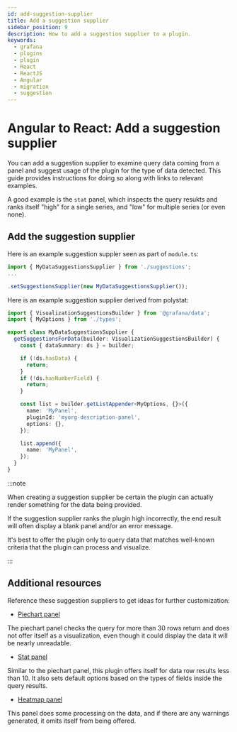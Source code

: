 ```yaml
---
id: add-suggestion-supplier
title: Add a suggestion supplier
sidebar_position: 9
description: How to add a suggestion supplier to a plugin.
keywords:
  - grafana
  - plugins
  - plugin
  - React
  - ReactJS
  - Angular
  - migration
  - suggestion
---
```


# Angular to React: Add a suggestion supplier

You can add a suggestion supplier to examine query data coming from a panel and suggest usage of the plugin for the type of data detected. This guide provides instructions for doing so along with links to relevant examples.

A good example is the `stat` panel, which inspects the query resukts and ranks itself "high" for a single series, and "low" for multiple series (or even none).

## Add the suggestion supplier

Here is an example suggestion suppler seen as part of `module.ts`:

```ts
import { MyDataSuggestionsSupplier } from './suggestions';
...

.setSuggestionsSupplier(new MyDataSuggestionsSupplier());
```

Here is an example suggestion supplier derived from polystat:

```ts
import { VisualizationSuggestionsBuilder } from '@grafana/data';
import { MyOptions } from './types';

export class MyDataSuggestionsSupplier {
  getSuggestionsForData(builder: VisualizationSuggestionsBuilder) {
    const { dataSummary: ds } = builder;

    if (!ds.hasData) {
      return;
    }
    if (!ds.hasNumberField) {
      return;
    }

    const list = builder.getListAppender<MyOptions, {}>({
      name: 'MyPanel',
      pluginId: 'myorg-description-panel',
      options: {},
    });

    list.append({
      name: 'MyPanel',
    });
  }
}
```

:::note

When creating a suggestion supplier be certain the plugin can actually render something for the data being provided.

If the suggestion supplier ranks the plugin high incorrectly, the end result will often display a blank panel and/or an error message.

It's best to offer the plugin only to query data that matches well-known criteria that the plugin can process and visualize.

:::

## Additional resources

Reference these suggestion suppliers to get ideas for further customization:

- [Piechart panel](https://github.com/grafana/grafana/blob/main/public/app/plugins/panel/piechart/suggestions.ts#L7)

The piechart panel checks the query for more than 30 rows return and does not offer itself as a visualization, even though it could display the data it will be nearly unreadable.

- [Stat panel](https://github.com/grafana/grafana/blob/main/public/app/plugins/panel/stat/suggestions.ts#L7)

Similar to the piechart panel, this plugin offers itself for data row results less than 10. It also sets default options based on the types of fields inside the query results.

- [Heatmap panel](https://github.com/grafana/grafana/blob/main/public/app/plugins/panel/heatmap/suggestions.ts#L8)

This panel does some processing on the data, and if there are any warnings generated, it omits itself from being offered.
